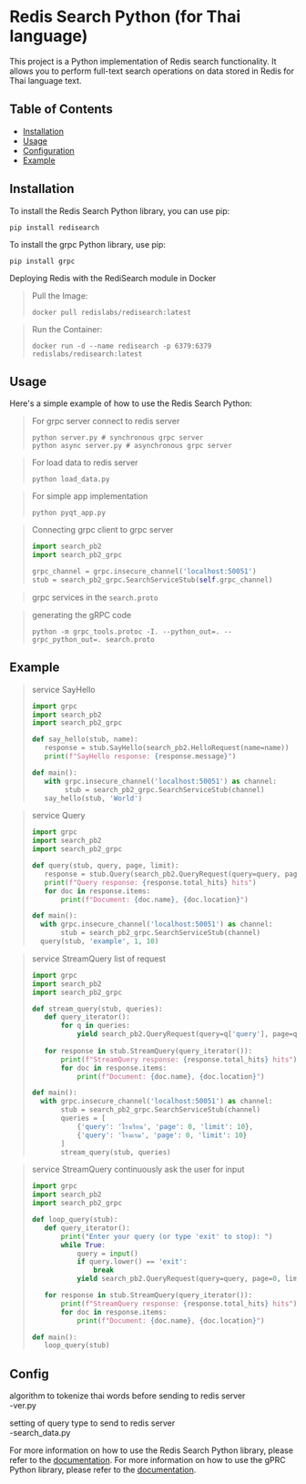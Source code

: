 # Redis Search Python (for Thai language)

This project is a Python implementation of Redis search functionality. It allows you to perform full-text search operations on data stored in Redis for Thai language text.

## Table of Contents

- [Installation](#installation)
- [Usage](#usage)
- [Configuration](#configuration)
- [Example](#example)

## Installation <a id='installation'></a>

To install the Redis Search Python library, you can use pip:

```
pip install redisearch
```

To install the grpc Python library, use pip:

```
pip install grpc
```

Deploying Redis with the RediSearch module in Docker

>Pull the Image:
>```
>docker pull redislabs/redisearch:latest
>```

>Run the Container:
>```
>docker run -d --name redisearch -p 6379:6379 redislabs/redisearch:latest
>```


## Usage <a id='usage'></a>

Here's a simple example of how to use the Redis Search Python:

>For grpc server connect to redis server
>```
>python server.py # synchronous grpc server
>python async server.py # asynchronous grpc server
>```

>For load data to redis server
>```
>python load_data.py
>```

>For simple app implementation
>```
>python pyqt_app.py
>```

>Connecting grpc client to grpc server
>```python
>import search_pb2
>import search_pb2_grpc
>
>grpc_channel = grpc.insecure_channel('localhost:50051')
>stub = search_pb2_grpc.SearchServiceStub(self.grpc_channel)
>```

>grpc services
>in the `search.proto`

>generating the gRPC code
>```
>python -m grpc_tools.protoc -I. --python_out=. --grpc_python_out=. search.proto
>```

## Example <a id='example'></a>

> service SayHello
>```python
>import grpc
>import search_pb2
>import search_pb2_grpc
>
>def say_hello(stub, name):
>    response = stub.SayHello(search_pb2.HelloRequest(name=name))
>    print(f"SayHello response: {response.message}")
>
>def main():
>    with grpc.insecure_channel('localhost:50051') as channel:
>         stub = search_pb2_grpc.SearchServiceStub(channel)
>    say_hello(stub, 'World')
>```


> service Query
>```python
>import grpc
>import search_pb2
>import search_pb2_grpc
>
>def query(stub, query, page, limit):
>    response = stub.Query(search_pb2.QueryRequest(query=query, page=page, limit=limit))
>    print(f"Query response: {response.total_hits} hits")
>    for doc in response.items:
>        print(f"Document: {doc.name}, {doc.location}")
>
>def main():
>   with grpc.insecure_channel('localhost:50051') as channel:
>        stub = search_pb2_grpc.SearchServiceStub(channel)
>   query(stub, 'example', 1, 10)
>```


> service StreamQuery list of request
>```python
>import grpc
>import search_pb2
>import search_pb2_grpc
>
>def stream_query(stub, queries):
>    def query_iterator():
>        for q in queries:
>            yield search_pb2.QueryRequest(query=q['query'], page=q['page'], limit=q['limit'])
>    
>    for response in stub.StreamQuery(query_iterator()):
>        print(f"StreamQuery response: {response.total_hits} hits")
>        for doc in response.items:
>            print(f"Document: {doc.name}, {doc.location}")
>
>def main():
>   with grpc.insecure_channel('localhost:50051') as channel:
>        stub = search_pb2_grpc.SearchServiceStub(channel)
>        queries = [
>            {'query': 'โรงเรียน', 'page': 0, 'limit': 10},
>            {'query': 'โรงแรม', 'page': 0, 'limit': 10}
>        ]
>        stream_query(stub, queries)
>```

> service StreamQuery continuously ask the user for input
>```python
>import grpc
>import search_pb2
>import search_pb2_grpc
>
>def loop_query(stub):
>    def query_iterator():
>        print("Enter your query (or type 'exit' to stop): ")
>        while True:
>            query = input()
>            if query.lower() == 'exit':
>                break
>            yield search_pb2.QueryRequest(query=query, page=0, limit=10)
>
>    for response in stub.StreamQuery(query_iterator()):
>        print(f"StreamQuery response: {response.total_hits} hits")
>        for doc in response.items:
>            print(f"Document: {doc.name}, {doc.location}")
>
>def main():
>    loop_query(stub)
>```

## Config <a id='configuration'></a>
algorithm to tokenize thai words before sending to redis server  
-ver.py  


setting of query type to send to redis server  
-search_data.py  
  

For more information on how to use the Redis Search Python library, please refer to the [documentation](https://github.com/redislabs/redisearch-py).
For more information on how to use the gPRC Python library, please refer to the [documentation](https://github.com/grpc/grpc).
